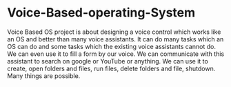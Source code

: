 # Voice-Based-operating-System

Voice Based OS project is about designing a voice
control which works like an OS and better than many voice
assistants. It can do many tasks which an OS can do and some
tasks which the existing voice assistants cannot do. We can even
use it to fill a form by our voice. We can communicate with this
assistant to search on google or YouTube or anything. We can
use it to create, open folders and files, run files, delete folders
and file, shutdown. Many things are possible.

